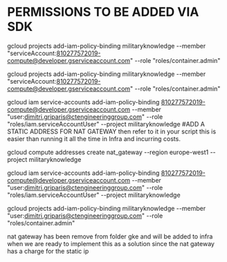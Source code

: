 # PERMISSIONS TO BE ADDED VIA SDK

gcloud projects add-iam-policy-binding militaryknowledge --member "serviceAccount:810277572019-compute@developer.gserviceaccount.com" --role "roles/container.admin"

gcloud projects add-iam-policy-binding militaryknowledge --member "serviceAccount:810277572019-compute@developer.gserviceaccount.com" --role "roles/container.admin"

gcloud iam service-accounts add-iam-policy-binding 810277572019-compute@developer.gserviceaccount.com --member "user:dimitri.griparis@ctengineeringgroup.com" --role "roles/iam.serviceAccountUser" --project militaryknowledge 
#ADD A STATIC ADDRESS FOR NAT GATEWAY 
then refer to it in your script this is easier than running it all the time in Infra and incurring costs.

gcloud compute addresses create nat_gateway --region europe-west1 --project militaryknowledge

gcloud iam service-accounts add-iam-policy-binding 810277572019-compute@developer.gserviceaccount.com --member "user:dimitri.griparis@ctengineeringgroup.com" --role "roles/iam.serviceAccountUser" --project militaryknowledge

gcloud projects add-iam-policy-binding militaryknowledge --member "user:dimitri.griparis@ctengineeringgroup.com" --role "roles/container.admin"    

nat gateway has been remove from folder gke and will be added to infra when we are ready to implement this as a solution since the nat gateway has a charge for the static ip
